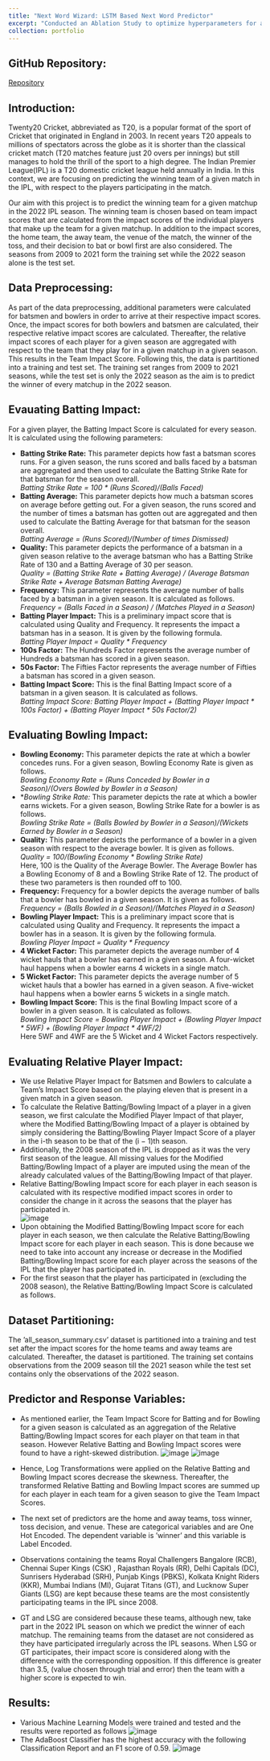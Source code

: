 ```yaml
---
title: "Next Word Wizard: LSTM Based Next Word Predictor"
excerpt: "Conducted an Ablation Study to optimize hyperparameters for an LSTM Model trained on a corpus of News Articles for predicting the next word on a given input sequence of words"
collection: portfolio
---
```



## GitHub Repository:
[Repository](https://github.com/sameerprasadkoppolu/Next-Word-Wizard-Group-18-NLP-Project-?tab=readme-ov-file)


## Introduction:
Twenty20 Cricket, abbreviated as T20, is a popular format of the sport of Cricket that originated in England in 2003. In recent years T20 appeals to millions of spectators across the globe as it is shorter than the classical cricket match (T20 matches feature just 20 overs per innings) but still manages to hold the thrill of the sport to a high degree. The Indian Premier League(IPL) is a T20 domestic cricket league held annually in India. In this context, we are focusing on predicting the winning team of a given match in the IPL, with respect to the players participating in the match.

Our aim with this project is to predict the winning team for a given matchup in the 2022 IPL season. The winning team is chosen based on team impact scores that are calculated from the impact scores of the individual players that make up the team for a given matchup. In addition to the impact
scores, the home team, the away team, the venue of the match, the winner of the toss, and their decision to bat or bowl first are also considered. The seasons from 2009 to 2021 form the training set while the 2022 season alone is the test set. 


## Data Preprocessing:
As part of the data preprocessing, additional parameters were calculated for batsmen and bowlers in order to arrive at their respective impact scores. Once, the impact scores for both bowlers and batsmen are calculated, their respective relative impact scores are calculated. Thereafter, the relative impact scores of each player for a given season are aggregated with respect to the team that they play for in a given matchup in a given season. This results in the Team Impact Score. Following this, the data is partitioned into a training and test set. The training set ranges from 2009 to 2021 seasons, while the test set is only the 2022 season as the aim is to predict the winner of every matchup in the 2022 season.


## Evauating Batting Impact:
For a given player, the Batting Impact Score is calculated for every season. It is calculated using the following parameters:
* **Batting Strike Rate:** This parameter depicts how fast a batsman scores runs. For a given season, the runs scored and balls faced by a batsman are aggregated and then used to calculate the Batting Strike Rate for that batsman for the season overall.  
*Batting Strike Rate = 100 * (Runs Scored)/(Balls Faced)*
* **Batting Average:** This parameter depicts how much a batsman scores on average before getting out. For a given season, the runs scored and the number of times a batsman has gotten out are aggregated and then used to calculate the Batting Average for that batsman for the season overall.  
*Batting Average = (Runs Scored)/(Number of times Dismissed)*
* **Quality:** This parameter depicts the performance of a batsman in a given season relative to the average batsman who has a Batting Strike Rate of 130 and a Batting Average of 30 per season.  
*Quality = (Batting Strike Rate + Batting Average) / (Average Batsman Strike Rate + Average Batsman Batting Average)*
* **Frequency:** This parameter represents the average number of balls faced by a batsman in a given season. It is calculated as follows.  
*Frequency = (Balls Faced in a Season) / (Matches Played in a Season)*
* **Batting Player Impact:** This is a preliminary impact score that is calculated using Quality and Frequency. It represents the impact a batsman has in a season. It is given by the following formula.  
*Batting Player Impact = Quality * Frequency*
* **100s Factor:** The Hundreds Factor represents the average number of Hundreds a batsman has scored in a given season.
* **50s Factor:** The Fifties Factor represents the average number of Fifties a batsman has scored in a given season.
* **Batting Impact Score:** This is the final Batting Impact score of a batsman in a given season. It is calculated as follows.  
*Batting Impact Score: Batting Player Impact + (Batting Player Impact * 100s Factor) + (Batting Player Impact * 50s Factor/2)*


## Evaluating Bowling Impact:
* **Bowling Economy:** This parameter depicts the rate at which a bowler concedes runs. For a given season, Bowling Economy Rate is given as follows.  
*Bowling Economy Rate = (Runs Conceded by Bowler in a Season)/(Overs Bowled by Bowler in a Season)*
* **Bowling Strike Rate:* This parameter depicts the rate at which a bowler earns wickets. For a given season, Bowling Strike Rate for a bowler is as follows.  
*Bowling Strike Rate = (Balls Bowled by Bowler in a Season)/(Wickets Earned by Bowler in a Season)*
* **Quality:** This parameter depicts the performance of a bowler in a given season with respect to the average bowler. It is given as follows.  
*Quality = 100/(Bowling Economy * Bowling Strike Rate)*  
Here, 100 is the Quality of the Average Bowler. The Average Bowler has a Bowling Economy of 8 and a Bowling Strike Rate of 12. The product of these two parameters is then rounded off to 100.
* **Frequency:** Frequency for a bowler depicts the average number of balls that a bowler has bowled in a given season. It is given as follows.  
*Frequency = (Balls Bowled in a Season)/(Matches Played in a Season)*
* **Bowling Player Impact:** This is a preliminary impact score that is calculated using Quality and Frequency. It represents the impact a bowler has in a season. It is given by the following formula.  
*Bowling Player Impact = Quality * Frequency*
* **4 Wicket Factor:** This parameter depicts the average number of 4 wicket hauls that a bowler has earned in a given season. A four-wicket haul happens when a bowler earns 4 wickets in a single match.
* **5 Wicket Factor:** This parameter depicts the average number of 5 wicket hauls that a bowler has earned in a given season. A five-wicket haul happens when a bowler earns 5 wickets in a single match.
* **Bowling Impact Score:** This is the final Bowling Impact score of a bowler in a given season. It is calculated as follows.  
*Bowling Impact Score = Bowling Player Impact + (Bowling Player Impact * 5WF) + (Bowling Player Impact * 4WF/2)*  
Here 5WF and 4WF are the 5 Wicket and 4 Wicket Factors respectively.


## Evaluating Relative Player Impact:
* We use Relative Player Impact for Batsmen and Bowlers to calculate a Team’s Impact Score based on the playing eleven that is present in a given match in a given season.
* To calculate the Relative Batting/Bowling Impact of a player in a given season, we first calculate the Modified Player Impact of that player, where the Modified Batting/Bowling Impact of a player is obtained by simply considering the Batting/Bowling Player Impact Score of a player in the i-th season to be that of the (i − 1)th season.
* Additionally, the 2008 season of the IPL is dropped as it was the very first season of the league. All missing values for the Modified Batting/Bowling Impact of a player are imputed using the mean of the already calculated values of the Batting/Bowling Impact of that player.
* Relative Batting/Bowling Impact score for each player in each season is calculated with its respective modified impact scores in order to consider the change in it across the seasons that the player has participated in.  
  ![image](https://github.com/sameerprasadkoppolu/portfolio/assets/40263744/3871a5e2-7861-4725-8038-61aece1234a4)
* Upon obtaining the Modified Batting/Bowling Impact score for each player in each season, we then calculate the Relative Batting/Bowling Impact score for each player in each season. This is done because we need to take into account any increase or decrease in the Modified Batting/Bowling Impact score for each player across the seasons of the IPL that the player has participated in.
* For the first season that the player has participated in (excluding the 2008 season), the Relative Batting/Bowling Impact Score is calculated as follows.


## Dataset Partitioning:
The ’all_season_summary.csv’ dataset is partitioned into a training and test set after the impact scores for the home teams and away teams are calculated. Thereafter, the dataset is partitioned. The training set contains observations from the 2009 season till the 2021 season while the test set contains only the observations of the 2022 season.


## Predictor and Response Variables:
* As mentioned earlier, the Team Impact Score for Batting and for Bowling for a given season is calculated as an aggregation of the Relative Batting/Bowling Impact scores for each player on that team in that season. However Relative Batting and Bowling Impact scores were found to have a
right-skewed distribution.
![image](https://github.com/sameerprasadkoppolu/portfolio/assets/40263744/8dbcac3d-6b1a-4ac5-921e-7a01c70f74ca)
![image](https://github.com/sameerprasadkoppolu/portfolio/assets/40263744/324b6e49-fbd4-4102-b562-2db3213176d4)

* Hence, Log Transformations were applied on the Relative Batting and Bowling Impact scores decrease the skewness. Thereafter, the transformed Relative Batting and Bowling Impact scores are summed up for each player in each team for a given season to give the Team Impact Scores.
* The next set of predictors are the home and away teams, toss winner, toss decision, and venue. These are categorical variables and are One Hot Encoded. The dependent variable is ’winner’ and this variable is Label Encoded.
* Observations containing the teams Royal Challengers Bangalore (RCB), Chennai Super Kings (CSK) , Rajasthan Royals (RR), Delhi Capitals (DC), Sunrisers Hyderabad (SRH), Punjab Kings (PBKS), Kolkata Knight Riders (KKR), Mumbai Indians (MI), Gujarat Titans (GT), and Lucknow Super Giants (LSG) are kept because these teams are the most consistently participating teams in the IPL since 2008.
* GT and LSG are considered because these teams, although new, take part in the 2022 IPL season on which we predict the winner of each matchup. The remaining teams from the dataset are not considered as they have participated irregularly across the IPL seasons. When LSG or GT participates, their impact score is considered along with the difference with the corresponding opposition. If this difference is greater than 3.5, (value chosen through trial and error) then the team with a higher score is expected to win.


## Results:
* Various Machine Learning Models were trained and tested and the results were reported as follows
![image](https://github.com/sameerprasadkoppolu/portfolio/assets/40263744/6a4c25e2-74f1-49f4-a480-91c938b99f1f)  
* The AdaBoost Classifier has the highest accuracy with the following Classification Report and an F1 score of 0.59.
![image](https://github.com/sameerprasadkoppolu/portfolio/assets/40263744/b16c293b-7411-4b75-babc-7a22a5497430)
